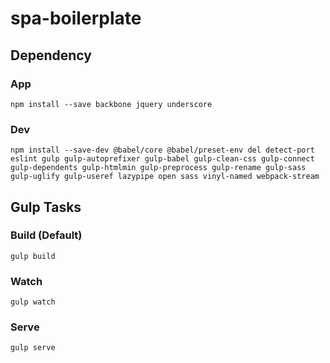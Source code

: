 # spa-boilerplate

## Dependency

### App

```
npm install --save backbone jquery underscore
```

### Dev

```
npm install --save-dev @babel/core @babel/preset-env del detect-port eslint gulp gulp-autoprefixer gulp-babel gulp-clean-css gulp-connect gulp-dependents gulp-htmlmin gulp-preprocess gulp-rename gulp-sass gulp-uglify gulp-useref lazypipe open sass vinyl-named webpack-stream
```

## Gulp Tasks

### Build (Default)

```
gulp build
```

### Watch

```
gulp watch
```

### Serve

```
gulp serve
```